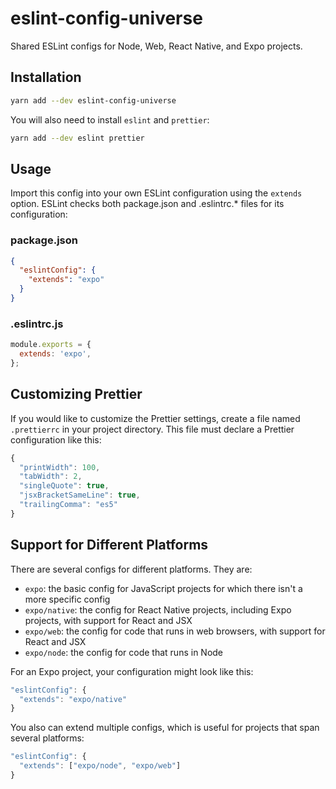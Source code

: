 # eslint-config-universe
Shared ESLint configs for Node, Web, React Native, and Expo projects.

## Installation

```sh
yarn add --dev eslint-config-universe
```

You will also need to install `eslint` and `prettier`:

```sh
yarn add --dev eslint prettier
```

## Usage

Import this config into your own ESLint configuration using the `extends` option. ESLint checks both package.json and .eslintrc.* files for its configuration:

### package.json
```json
{
  "eslintConfig": {
    "extends": "expo"
  }
}
```

### .eslintrc.js
```js
module.exports = {
  extends: 'expo',
};
```

## Customizing Prettier

If you would like to customize the Prettier settings, create a file named `.prettierrc` in your project directory. This file must declare a Prettier configuration like this:

```js
{
  "printWidth": 100,
  "tabWidth": 2,
  "singleQuote": true,
  "jsxBracketSameLine": true,
  "trailingComma": "es5"
}
```

## Support for Different Platforms

There are several configs for different platforms. They are:
* `expo`: the basic config for JavaScript projects for which there isn't a more specific config
* `expo/native`: the config for React Native projects, including Expo projects, with support for React and JSX
* `expo/web`: the config for code that runs in web browsers, with support for React and JSX
* `expo/node`: the config for code that runs in Node

For an Expo project, your configuration might look like this:

```js
"eslintConfig": {
  "extends": "expo/native"
}
```

You also can extend multiple configs, which is useful for projects that span several platforms:

```js
"eslintConfig": {
  "extends": ["expo/node", "expo/web"]
}
```
